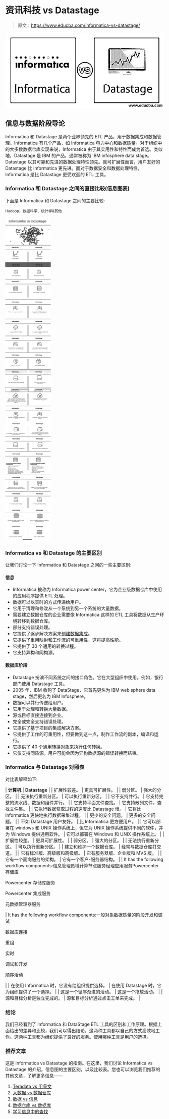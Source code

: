 # 资讯科技 vs Datastage

> 原文：<https://www.educba.com/informatica-vs-datastage/>

![Informatica vs Datastage](img/7d1fd2b502540598a3a269568e75bd79.png)



## 信息与数据阶段导论

Informatica 和 Datastage 是两个业界领先的 ETL 产品，用于数据集成和数据管理。Informatica 有几个产品，如 Informatica 电力中心和数据质量。对于组织中的大多数数据仓库实现来说，Informatica 由于其实用性和特性而成为首选。类似地，Datastage 是 IBM 的产品，通常被称为 IBM infosphere data stage。Datastage 以其可靠和先进的数据处理特性领先。就可扩展性而言，用户友好的 Datastage 比 Informatica 更先进。而对于数据安全和数据处理特性，Informatica 是比 Datastage 更受欢迎的 ETL 工具。

### Informatica 和 Datastage 之间的直接比较(信息图表)

下面是 Informatica 和 Datastage 之间的主要比较:

<small>Hadoop、数据科学、统计学&其他</small>

![Informatica-vs-Datastage-info](img/658d4dfb0a5542a83399897e2bc34a82.png)



### Informatica vs 和 Datastage 的主要区别

让我们讨论一下 Informatica 和 Datastage 之间的一些主要区别:

#### 信息

*   Informatica 被称为 Informatica power center，它为企业级数据仓库中使用的应用程序提供 ETL 处理。
*   数据可以以实时的方式传递给用户。
*   它用于清理和修改从一个系统到另一个系统的大量数据。
*   需要建立数据仓库的企业需要像 Informatica 这样的 ETL 工具将数据从生产环境转移到数据仓库。
*   部分支持错误处理。
*   它提供了逐步解决方案来[创建数据集成](https://www.educba.com/what-is-data-integration/)。
*   它提供了重用映射和工作流的可重用性，这将提高性能。
*   它提供了 30 个通用的转换过程。
*   它支持异构和同构源。

#### 数据库阶段

*   Datastage 扮演不同系统之间的接口角色。它在大型组织中使用。例如，银行部门使用 Datastage 工具。
*   2005 年，IBM 收购了 DataStage，它首先更名为 IBM web sphere data stage，然后更名为 IBM Infosphere。
*   数据可以并行传送给用户。
*   它用于处理和转换大量数据。
*   源或目标直接连接到企业。
*   完全或完全支持错误处理。
*   它提供了基于项目的集成解决方案。
*   它提供了工作的可重用性，但要做到这一点，制作工作流的副本，编译和运行。
*   它提供了 40 个通用转换对象来执行任何转换。
*   它仅支持同质源。用户可能会因为异构数据源的错误转换而结束。

### Informatica 与 Datastage 对照表

对比表解释如下:

| **计算机** | **Datastage** |
| 扩展性较差。 | 更具可扩展性。 |
| 弱分区。 | 强大的分区。 |
| 无法执行重新分区。 | 可以执行重新分区。 |
| 它不支持并行。 | 它支持完整的流水线、数据和组件并行。 |
| 它支持平面文件查找。 | 它支持散列文件，查找文件集。 |
| 它执行数据获取过程的速度比 Datastage 慢。 | 它将比 Informatica 更快地执行数据采集过程。 |
| 更少的安全问题。 | 更多的安全问题。 |
| 不如 Datastage 用户友好。 | 比 Informatica 更方便用户。 |
| 它可以部署在 windows 和 UNIX 操作系统上，但它为 UNIX 操作系统提供不同的软件，并为 Windows 提供通用软件。 | 它可以部署在 Windows 和 UNIX 操作系统上。 |
| 扩展性较差。 | 更具可扩展性。 |
| 弱分区。 | 强大的分区。 |
| 无法执行重新分区。 | 可以执行重新分区。 |
| 建立和维护一个数据仓库。 | 经常与数据仓库打交道。 |
| 它有标准版、高级版和高级版。 | 它有服务器版、企业版和 MVS 版。 |
| 它有一个面向服务的架构。 | 它有一个客户-服务器结构。 |
| It has the following workflow components:信息管理员域计算节点服务经理应用服务Powercenter 存储库

Powercenter 存储库服务

Powercenter 集成服务

元数据管理器服务

 | It has the following workflow components:一般对象数据质量的阶段开发和调试

数据库连接

重组

实时

调试和开发

顺序活动

 |
| 在使用 Informatica 时，它没有给组织提供选择。 | 在使用 Datastage 时，它为组织提供了一个选择。 |
| 这是一个循序渐进的活动。 | 这是一个拖放活动。 |
| 源和目标分析是独立完成的。 | 源和目标分析通过点击工单来完成。 |

### 结论

我们已经看到了 Informatica 和 DataStage ETL 工具的区别和工作原理。根据上面给出的差异和比较，我们可以得出结论，这两种工具都以自己的方式高效地工作。这两种工具都为组织提供了良好的服务。使用哪种工具是用户的选择。

### 推荐文章

这是 Informatica vs Datastage 的指南。在这里，我们讨论 Informatica vs Datastage 的介绍，信息图的主要区别，以及比较表。您也可以浏览我们推荐的其他文章，了解更多信息——

1.  [Teradata vs 甲骨文](https://www.educba.com/teradata-vs-oracle/)
2.  [大数据 vs 数据仓库](https://www.educba.com/big-data-vs-data-warehouse/)
3.  [数据 vs 信息](https://www.educba.com/data-vs-information/)
4.  [数据仓库 vs 数据库](https://www.educba.com/data-warehouse-vs-database/)
5.  [学习信息中的查找](https://www.educba.com/lookup-in-informatica/)





